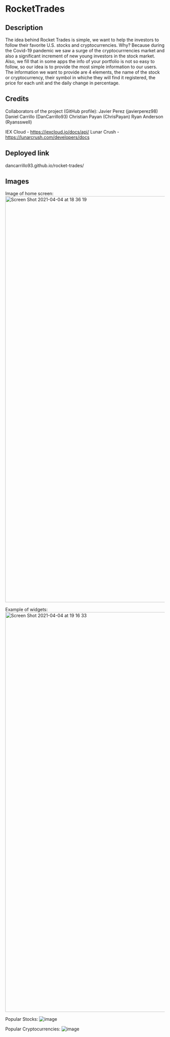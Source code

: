 # RocketTrades

## Description

The idea behind Rocket Trades is simple, we want to help the investors to follow their favorite U.S. stocks and cryptocurrencies. Why? Because during the Covid-19 pandemic we saw a surge of the cryptocurrrencies market and also a significant increment of new young investors in the stock market. Also, we fill that in some apps the info of your portfolio is not so easy to follow, so our idea is to provide the most simple information to our users. The information we want to provide are 4 elements, the name of the stock or cryptocurrency, their symbol in whiche they will find it registered, the price for each unit and the daily change in percentage.


## Credits
Collaborators of the project (GitHub profile):
Javier Perez (javierperez98)
Daniel Carrillo (DanCarrillo93)
Christian Payan (ChrisPayan)
Ryan Anderson (Ryansswell)

IEX Cloud - https://iexcloud.io/docs/api/
Lunar Crush - https://lunarcrush.com/developers/docs


## Deployed link

dancarrillo93.github.io/rocket-trades/

## Images

Image of home screen:
<img width="1279" alt="Screen Shot 2021-04-04 at 18 36 19" src="https://user-images.githubusercontent.com/64762408/113530145-2426bf80-957a-11eb-889f-f15ec5b63686.png">

Example of widgets:
<img width="1259" alt="Screen Shot 2021-04-04 at 19 16 33" src="https://user-images.githubusercontent.com/64762408/113530222-533d3100-957a-11eb-96dc-3ac907e5cc16.png">

Popular Stocks:
![image](https://user-images.githubusercontent.com/64762408/113604947-d3a37680-95fa-11eb-916b-2acf6d289d83.png)

Popular Cryptocurrencies:
![image](https://user-images.githubusercontent.com/64762408/113606832-60e7ca80-95fd-11eb-94a8-0e4c2946b19c.png)


